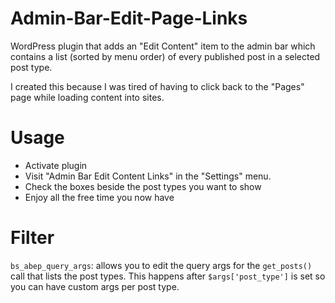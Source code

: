 Admin-Bar-Edit-Page-Links
=========================

WordPress plugin that adds an "Edit Content" item to the admin bar which contains a list (sorted by menu order) of every published post in a selected post type.

I created this because I was tired of having to click back to the "Pages" page while loading content into sites.

Usage
=====
* Activate plugin
* Visit "Admin Bar Edit Content Links" in the "Settings" menu.
* Check the boxes beside the post types you want to show
* Enjoy all the free time you now have

Filter
=======
`bs_abep_query_args`: allows you to edit the query args for the `get_posts()` call that lists the post types. This happens after `$args['post_type']` is set so you can have custom args per post type.
